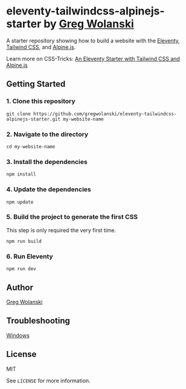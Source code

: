 # eleventy-tailwindcss-alpinejs-starter by [Greg Wolanski](https://gregwolanski.com)

A starter repository showing how to build a website with the [Eleventy](https://www.11ty.dev), [Tailwind CSS](https://tailwindcss.com), and [Alpine.js](https://github.com/alpinejs/alpine).

Learn more on CSS-Tricks: [An Eleventy Starter with Tailwind CSS and Alpine.js](https://css-tricks.com/eleventy-starter-with-tailwind-css-alpine-js/)

## Getting Started

### 1. Clone this repository

```
git clone https://github.com/gregwolanski/eleventy-tailwindcss-alpinejs-starter.git my-website-name
```

### 2. Navigate to the directory

```
cd my-website-name
```

### 3. Install the dependencies

```
npm install
```

### 4. Update the dependencies

```
npm update
```

### 5. Build the project to generate the first CSS

This step is only required the very first time.

```
npm run build
```

### 6. Run Eleventy

```
npm run dev
```

## Author

[Greg Wolanski](https://gregwolanski.com)

## Troubleshooting

[Windows](https://github.com/gregwolanski/eleventy-tailwindcss-alpinejs-starter/issues/3)

## License

MIT

See `LICENSE` for more information.
